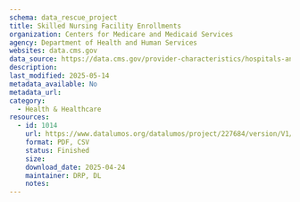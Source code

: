 ```yaml
---
schema: data_rescue_project 
title: Skilled Nursing Facility Enrollments
organization: Centers for Medicare and Medicaid Services
agency: Department of Health and Human Services
websites: data.cms.gov
data_source: https://data.cms.gov/provider-characteristics/hospitals-and-other-facilities/skilled-nursing-facility-enrollments
description: 
last_modified: 2025-05-14
metadata_available: No
metadata_url: 
category:
  - Health & Healthcare 
resources:
  - id: 1014
    url: https://www.datalumos.org/datalumos/project/227684/version/V1/view
    format: PDF, CSV
    status: Finished
    size: 
    download_date: 2025-04-24
    maintainer: DRP, DL
    notes: 
---
```

